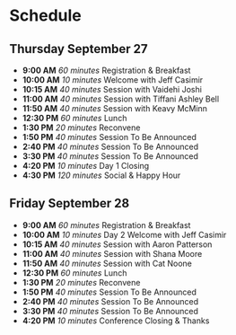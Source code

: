 # Schedule

## Thursday September 27

- **9:00 AM** _60 minutes_ Registration & Breakfast
- **10:00 AM** _10 minutes_ Welcome with Jeff Casimir
- **10:15 AM** _40 minutes_ Session with Vaidehi Joshi
- **11:00 AM** _40 minutes_ Session with Tiffani Ashley Bell
- **11:50 AM** _40 minutes_ Session with Keavy McMinn
- **12:30 PM** _60 minutes_ Lunch
- **1:30 PM** _20 minutes_ Reconvene
- **1:50 PM** _40 minutes_ Session To Be Announced
- **2:40 PM** _40 minutes_ Session To Be Announced
- **3:30 PM** _40 minutes_ Session To Be Announced
- **4:20 PM** _10 minutes_ Day 1 Closing
- **4:30 PM** _120 minutes_ Social & Happy Hour

## Friday September 28

- **9:00 AM** _60 minutes_ Registration & Breakfast
- **10:00 AM** _10 minutes_ Day 2 Welcome with Jeff Casimir
- **10:15 AM** _40 minutes_ Session with Aaron Patterson
- **11:00 AM** _40 minutes_ Session with Shana Moore
- **11:50 AM** _40 minutes_ Session with Cat Noone
- **12:30 PM** _60 minutes_ Lunch
- **1:30 PM** _20 minutes_ Reconvene
- **1:50 PM** _40 minutes_ Session To Be Announced
- **2:40 PM** _40 minutes_ Session To Be Announced
- **3:30 PM** _40 minutes_ Session To Be Announced
- **4:20 PM** _10 minutes_ Conference Closing & Thanks
